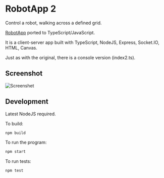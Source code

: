 # RobotApp 2

Control a robot, walking across a defined grid.

[RobotApp](https://github.com/marinasundstrom/RobotApp) ported to TypeScript/JavaScript.

It is a client-server app built with TypeScript, NodeJS, Express, Socket.IO, HTML, Canvas.

Just as with the original, there is a console version (index2.ts).

## Screenshot

![Screenshet](/images/screenshot.png)

## Development

Latest NodeJS required.

To build:

```sh
npm build
```

To run the program:

```sh
npm start
```

To run tests:

```sh
npm test
```